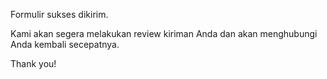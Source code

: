 Formulir sukses dikirim.

Kami akan segera melakukan review kiriman Anda dan akan menghubungi Anda kembali secepatnya.

Thank you!